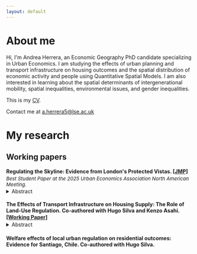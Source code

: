 ```yaml
---
layout: default
---
```


# About me

Hi, I'm Andrea Herrera, an Economic Geography PhD candidate specializing in Urban Economics. I am studying the effects of urban planning and transport infrastructure on housing outcomes and the spatial distribution of economic activity and people using Quantitative Spatial Models. I am also interested in learning about the spatial determinants of intergenerational mobility, spatial inequalities, environmental issues, and gender inequalities.

<p>This is my <a href="/assets/pdf/cv_aaherrerab.pdf" class="custom-link">CV</a>.</p> 

<p> Contact me at <a href="mailto:a.herrera5@lse.ac.uk" class="custom-link">a.herrera5@lse.ac.uk</a> </p>

# My research
## Working papers
<h4 style="margin:0 0 .2rem 0; line-height:1.25;">
  Regulating the Skyline: Evidence from London's Protected Vistas.
  <a href="/assets/pdf/london_pv_aaherrerab_jmp.pdf" class="custom-link">[JMP]</a>
</h4>
<p style="margin:.12rem 0; font-size:.95em;"><em>Best Student Paper at the 2025 Urban Economics Association North American Meeting.</em></p>
<details class="abstract" style="margin:.1rem 0 1.1rem 0;">
  <summary style="margin:0;">Abstract</summary>
  <p>Planning authorities often impose height limits to protect beauty, heritage, and iconic views. I use London’s Protected Vistas—height caps that preserve views of key landmarks—to estimate effects on building height, prices, and welfare. A boundary discontinuity design shows that tall buildings (over 18 m, per GLA) are 3–7% shorter inside corridors, with no change in average height across all buildings and no change in the share of tall buildings; effects are stronger where permissible height is less than 60 m. Prices are about 4% higher inside. The price gap could reflect (i) enhanced private landmark visibility, (ii) amenities of lower-rise environments, or (iii) a supply effect under imperfect mobility. Using a building-level visibility index, I find no improvement in private views within corridors, ruling out the view-hedonic channel. I then use the reduced-form estimates to run counterfactuals in a quantitative spatial model that updates both feasible floorspace and a local amenity term. The model attributes about 85% of the local price change to the amenity channel, with the remainder to supply; removing the caps shifts development toward commercial use and raises aggregate welfare by about 0.2%, with small citywide changes in prices and composition.</p>
</details>

<h4 style="margin:0 0 .2rem 0; line-height:1.25;">
  The Effects of Transport Infrastructure on Housing Supply: The Role of Land-Use Regulation. Co-authored with Hugo Silva and Kenzo Asahi.
  <a href="/assets/pdf/TREA.pdf" class="custom-link">[Working Paper]</a>
</h4>
<details class="abstract" style="margin:.1rem 0 1.1rem 0;">
  <summary style="margin:0;">Abstract</summary>
  <p>We study the impact of new transportation infrastructure on housing supply using historical and micro data from Santiago and exploiting instrumental variables. We find that subway and highway expansions increase residential floor space substantially, but when we account for land-use regulation, we see two contrasting dynamics in the city. In the wealthiest quintile, the effect is negligible for more than 95% of the blocks due to their initial stringent regulation. However, in blocks in the first four quintiles of wealth, the impact on housing supply is substantial and homogeneous concerning the initial regulation. We provide evidence that the transport infrastructure triggers regulation to become more permissive everywhere but in the wealthiest neighborhoods. We quantify how land-use regulation limits housing supply, thus restraining welfare gains from transport infrastructure improvements.</p>
</details>

#### Welfare effects of local urban regulation on residential outcomes: Evidence for Santiago, Chile. Co-authored with Hugo Silva.
